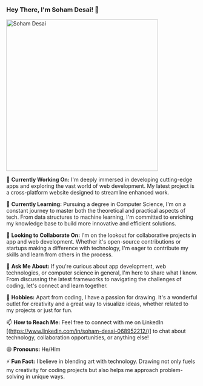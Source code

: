 ### Hey There, I'm Soham Desai! 👋
<img src="soham_ski.png" width="400" alt="Soham Desai">

🔭 **Currently Working On:** I'm deeply immersed in developing cutting-edge apps and exploring the vast world of web development. My latest project is a cross-platform website designed to streamline enhanced work.

🌱 **Currently Learning:** Pursuing a degree in Computer Science, I'm on a constant journey to master both the theoretical and practical aspects of tech. From data structures to machine learning, I'm committed to enriching my knowledge base to build more innovative and efficient solutions.

👯 **Looking to Collaborate On:** I'm on the lookout for collaborative projects in app and web development. Whether it's open-source contributions or startups making a difference with technology, I'm eager to contribute my skills and learn from others in the process.

💬 **Ask Me About:** If you're curious about app development, web technologies, or computer science in general, I'm here to share what I know. From discussing the latest frameworks to navigating the challenges of coding, let's connect and learn together.

🎨 **Hobbies:** Apart from coding, I have a passion for drawing. It's a wonderful outlet for creativity and a great way to visualize ideas, whether related to my projects or just for fun.

📫 **How to Reach Me:** Feel free to connect with me on LinkedIn [(https://www.linkedin.com/in/soham-desai-068952212/)] to chat about technology, collaboration opportunities, or anything else!

😄 **Pronouns:** He/Him

⚡ **Fun Fact:** I believe in blending art with technology. Drawing not only fuels my creativity for coding projects but also helps me approach problem-solving in unique ways.
